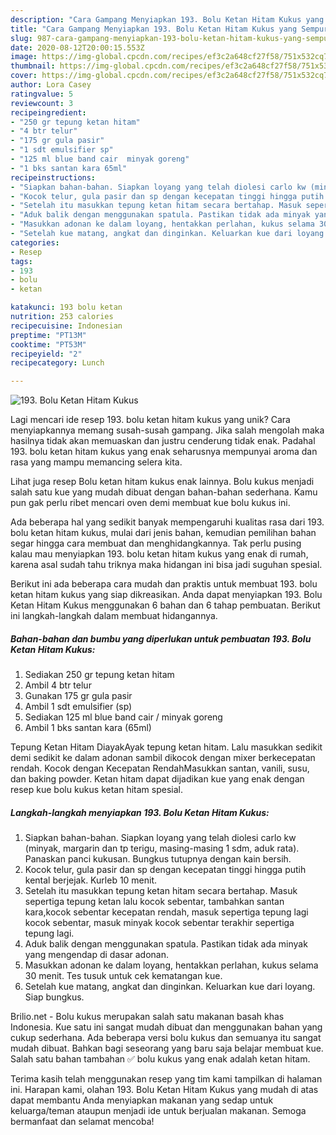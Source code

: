 ```yaml
---
description: "Cara Gampang Menyiapkan 193. Bolu Ketan Hitam Kukus yang Sempurna"
title: "Cara Gampang Menyiapkan 193. Bolu Ketan Hitam Kukus yang Sempurna"
slug: 987-cara-gampang-menyiapkan-193-bolu-ketan-hitam-kukus-yang-sempurna
date: 2020-08-12T20:00:15.553Z
image: https://img-global.cpcdn.com/recipes/ef3c2a648cf27f58/751x532cq70/193-bolu-ketan-hitam-kukus-foto-resep-utama.jpg
thumbnail: https://img-global.cpcdn.com/recipes/ef3c2a648cf27f58/751x532cq70/193-bolu-ketan-hitam-kukus-foto-resep-utama.jpg
cover: https://img-global.cpcdn.com/recipes/ef3c2a648cf27f58/751x532cq70/193-bolu-ketan-hitam-kukus-foto-resep-utama.jpg
author: Lora Casey
ratingvalue: 5
reviewcount: 3
recipeingredient:
- "250 gr tepung ketan hitam"
- "4 btr telur"
- "175 gr gula pasir"
- "1 sdt emulsifier sp"
- "125 ml blue band cair  minyak goreng"
- "1 bks santan kara 65ml"
recipeinstructions:
- "Siapkan bahan-bahan. Siapkan loyang yang telah diolesi carlo kw (minyak, margarin dan tp terigu, masing-masing 1 sdm, aduk rata). Panaskan panci kukusan. Bungkus tutupnya dengan kain bersih."
- "Kocok telur, gula pasir dan sp dengan kecepatan tinggi hingga putih kental berjejak. Kurleb 10 menit."
- "Setelah itu masukkan tepung ketan hitam secara bertahap. Masuk sepertiga tepung ketan lalu kocok sebentar, tambahkan santan kara,kocok sebentar kecepatan rendah, masuk sepertiga tepung lagi kocok sebentar, masuk minyak kocok sebentar terakhir sepertiga tepung lagi."
- "Aduk balik dengan menggunakan spatula. Pastikan tidak ada minyak yang mengendap di dasar adonan."
- "Masukkan adonan ke dalam loyang, hentakkan perlahan, kukus selama 30 menit. Tes tusuk untuk cek kematangan kue."
- "Setelah kue matang, angkat dan dinginkan. Keluarkan kue dari loyang. Siap bungkus."
categories:
- Resep
tags:
- 193
- bolu
- ketan

katakunci: 193 bolu ketan 
nutrition: 253 calories
recipecuisine: Indonesian
preptime: "PT13M"
cooktime: "PT53M"
recipeyield: "2"
recipecategory: Lunch

---
```



![193. Bolu Ketan Hitam Kukus](https://img-global.cpcdn.com/recipes/ef3c2a648cf27f58/751x532cq70/193-bolu-ketan-hitam-kukus-foto-resep-utama.jpg)

Lagi mencari ide resep 193. bolu ketan hitam kukus yang unik? Cara menyiapkannya memang susah-susah gampang. Jika salah mengolah maka hasilnya tidak akan memuaskan dan justru cenderung tidak enak. Padahal 193. bolu ketan hitam kukus yang enak seharusnya mempunyai aroma dan rasa yang mampu memancing selera kita.

Lihat juga resep Bolu ketan hitam kukus enak lainnya. Bolu kukus menjadi salah satu kue yang mudah dibuat dengan bahan-bahan sederhana. Kamu pun gak perlu ribet mencari oven demi membuat kue bolu kukus ini.

Ada beberapa hal yang sedikit banyak mempengaruhi kualitas rasa dari 193. bolu ketan hitam kukus, mulai dari jenis bahan, kemudian pemilihan bahan segar hingga cara membuat dan menghidangkannya. Tak perlu pusing kalau mau menyiapkan 193. bolu ketan hitam kukus yang enak di rumah, karena asal sudah tahu triknya maka hidangan ini bisa jadi suguhan spesial.


Berikut ini ada beberapa cara mudah dan praktis untuk membuat 193. bolu ketan hitam kukus yang siap dikreasikan. Anda dapat menyiapkan 193. Bolu Ketan Hitam Kukus menggunakan 6 bahan dan 6 tahap pembuatan. Berikut ini langkah-langkah dalam membuat hidangannya.

<!--inarticleads1-->

##### Bahan-bahan dan bumbu yang diperlukan untuk pembuatan 193. Bolu Ketan Hitam Kukus:

1. Sediakan 250 gr tepung ketan hitam
1. Ambil 4 btr telur
1. Gunakan 175 gr gula pasir
1. Ambil 1 sdt emulsifier (sp)
1. Sediakan 125 ml blue band cair / minyak goreng
1. Ambil 1 bks santan kara (65ml)


Tepung Ketan Hitam DiayakAyak tepung ketan hitam. Lalu masukkan sedikit demi sedikit ke dalam adonan sambil dikocok dengan mixer berkecepatan rendah. Kocok dengan Kecepatan RendahMasukkan santan, vanili, susu, dan baking powder. Ketan hitam dapat dijadikan kue yang enak dengan resep kue bolu kukus ketan hitam spesial. 

<!--inarticleads2-->

##### Langkah-langkah menyiapkan 193. Bolu Ketan Hitam Kukus:

1. Siapkan bahan-bahan. Siapkan loyang yang telah diolesi carlo kw (minyak, margarin dan tp terigu, masing-masing 1 sdm, aduk rata). Panaskan panci kukusan. Bungkus tutupnya dengan kain bersih.
1. Kocok telur, gula pasir dan sp dengan kecepatan tinggi hingga putih kental berjejak. Kurleb 10 menit.
1. Setelah itu masukkan tepung ketan hitam secara bertahap. Masuk sepertiga tepung ketan lalu kocok sebentar, tambahkan santan kara,kocok sebentar kecepatan rendah, masuk sepertiga tepung lagi kocok sebentar, masuk minyak kocok sebentar terakhir sepertiga tepung lagi.
1. Aduk balik dengan menggunakan spatula. Pastikan tidak ada minyak yang mengendap di dasar adonan.
1. Masukkan adonan ke dalam loyang, hentakkan perlahan, kukus selama 30 menit. Tes tusuk untuk cek kematangan kue.
1. Setelah kue matang, angkat dan dinginkan. Keluarkan kue dari loyang. Siap bungkus.


Brilio.net - Bolu kukus merupakan salah satu makanan basah khas Indonesia. Kue satu ini sangat mudah dibuat dan menggunakan bahan yang cukup sederhana. Ada beberapa versi bolu kukus dan semuanya itu sangat mudah dibuat. Bahkan bagi seseorang yang baru saja belajar membuat kue. Salah satu bahan tambahan ✅ bolu kukus yang enak adalah ketan hitam. 

Terima kasih telah menggunakan resep yang tim kami tampilkan di halaman ini. Harapan kami, olahan 193. Bolu Ketan Hitam Kukus yang mudah di atas dapat membantu Anda menyiapkan makanan yang sedap untuk keluarga/teman ataupun menjadi ide untuk berjualan makanan. Semoga bermanfaat dan selamat mencoba!
